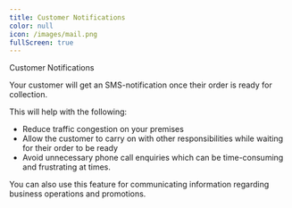 ```yaml
---
title: Customer Notifications
color: null
icon: /images/mail.png
fullScreen: true
---
```

Customer Notifications

Your customer will get an SMS-notification once their order is ready for collection.

This will help with the following:

* Reduce traffic congestion on your premises
* Allow the customer to carry on with other responsibilities while waiting for their order to be ready
* Avoid unnecessary phone call enquiries which can be time-consuming and frustrating at times.

You can also use this feature for communicating information regarding business operations and promotions.